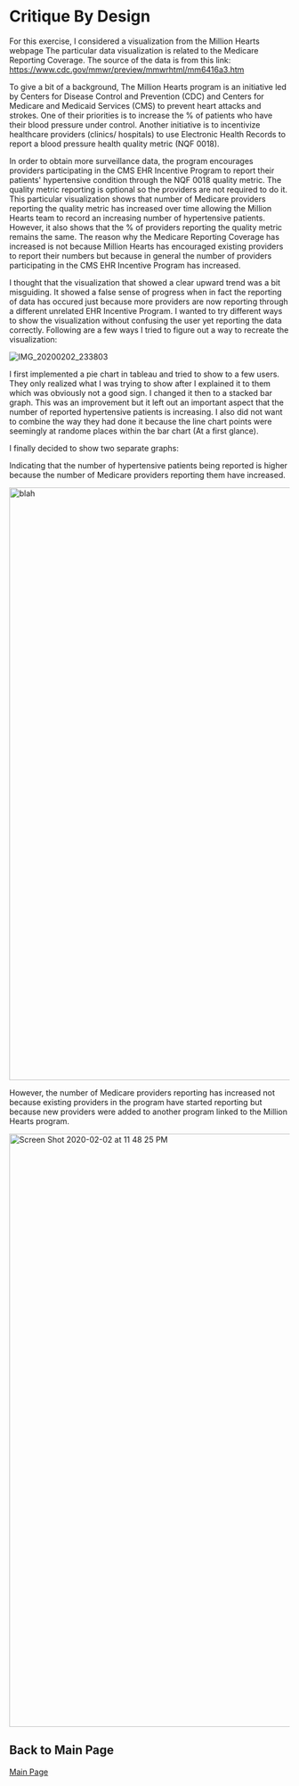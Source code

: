 # Critique By Design

For this exercise, I considered a visualization from the Million Hearts webpage The particular data visualization is related to the Medicare Reporting Coverage. The source of the data is from this link: https://www.cdc.gov/mmwr/preview/mmwrhtml/mm6416a3.htm

To give a bit of a background, The Million Hearts program is an initiative led by Centers for Disease Control and Prevention (CDC) and Centers for Medicare and Medicaid Services (CMS) to prevent heart attacks and strokes. One of their priorities is to increase the % of patients who have their blood pressure under control. Another initiative is to incentivize healthcare providers (clinics/ hospitals) to use Electronic Health Records to report a blood pressure health quality metric (NQF 0018).

In order to obtain more surveillance data, the program encourages providers participating in the CMS EHR Incentive Program to report their patients' hypertensive condition through the NQF 0018 quality metric. The quality metric reporting is optional so the providers are not required to do it. This particular visualization shows that number of Medicare providers reporting the quality metric has increased over time allowing the Million Hearts team to record an increasing number of hypertensive patients. However, it also shows that the % of providers reporting the quality metric remains the same. The reason why the Medicare Reporting Coverage has increased is not because Million Hearts has encouraged existing providers to report their numbers but because in general the number of providers participating in the CMS EHR Incentive Program has increased.

I thought that the visualization that showed a clear upward trend was a bit misguiding. It showed a false sense of progress when in fact the reporting of data has occured just because more providers are now reporting through a different unrelated EHR Incentive Program. I wanted to try different ways to show the visualization without confusing the user yet reporting the data correctly. Following are a few ways I tried to figure out a way to recreate the visualization:

![IMG_20200202_233803](https://user-images.githubusercontent.com/30089420/74115663-4099b880-4b7e-11ea-864c-695deaa9221a.jpg)

I first implemented a pie chart in tableau and tried to show to a few users. They only realized what I was trying to show after I explained it to them which was obviously not a good sign. I changed it then to a stacked bar graph. This was an improvement but it left out an important aspect that the number of reported hypertensive patients is increasing. I also did not want to combine the way they had done it because the line chart points were seemingly at randome places within the bar chart (At a first glance).

I finally decided to show two separate graphs:

Indicating that the number of hypertensive patients being reported is higher because the number of Medicare providers reporting them have increased.

<img width="1063" alt="blah" src="https://user-images.githubusercontent.com/30089420/74115689-5d35f080-4b7e-11ea-8881-8f9782de2cba.png">

However, the number of Medicare providers reporting has increased not because existing providers in the program have started reporting but because new providers were added to another program linked to the Million Hearts program.

<img width="1064" alt="Screen Shot 2020-02-02 at 11 48 25 PM" src="https://user-images.githubusercontent.com/30089420/74115704-6a52df80-4b7e-11ea-80b5-1d49a41b46c8.png">

## Back to Main Page
[Main Page](https://manjiri07.github.io/Manjiri-Portfolio/)
